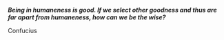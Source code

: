 _**Being in humaneness is good. If we select other goodness and thus are far apart from humaneness, how can we be the wise?**_

Confucius